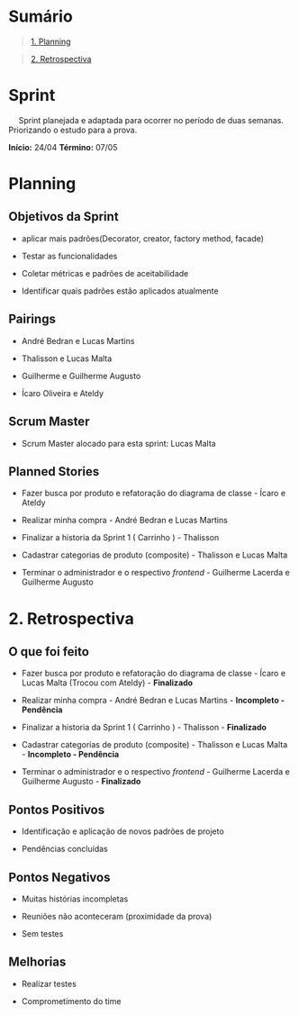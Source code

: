 # Sumário

>[1. Planning](#1-planning)

>[2. Retrospectiva](#2-retrospectiva)

# Sprint

&emsp; Sprint planejada e adaptada para ocorrer no período de duas semanas. Priorizando o estudo para a prova.

**Início:** 24/04
**Término:** 07/05

# Planning

## Objetivos da Sprint

- aplicar mais padrões(Decorator, creator, factory method, facade)

- Testar as funcionalidades

- Coletar métricas e padrões de aceitabilidade

- Identificar quais padrões estão aplicados atualmente

## Pairings

- André Bedran e Lucas Martins

- Thalisson e Lucas Malta

- Guilherme e Guilherme Augusto
 
- Ícaro Oliveira e Ateldy

## Scrum Master

- Scrum Master alocado para esta sprint: Lucas Malta

## Planned Stories

- Fazer busca por produto e refatoração do diagrama de classe - Ícaro e Ateldy

- Realizar minha compra  - André Bedran e Lucas Martins 

- Finalizar a historia da Sprint 1 ( Carrinho ) - Thalisson

- Cadastrar categorias de produto (composite) - Thalisson e Lucas Malta

- Terminar o administrador e o respectivo _frontend_ - Guilherme Lacerda e Guilherme Augusto

# 2. Retrospectiva

## O que foi feito

- Fazer busca por produto e refatoração do diagrama de classe - Ícaro e Lucas Malta (Trocou com Ateldy) - **Finalizado**

- Realizar minha compra  - André Bedran e Lucas Martins - **Incompleto - Pendência**

- Finalizar a historia da Sprint 1 ( Carrinho ) - Thalisson - **Finalizado**

- Cadastrar categorias de produto (composite) - Thalisson e Lucas Malta - **Incompleto - Pendência**

- Terminar o administrador e o respectivo _frontend_ - Guilherme Lacerda e Guilherme Augusto - **Finalizado**

## Pontos Positivos

- Identificação e aplicação de novos padrões de projeto

- Pendências concluídas

## Pontos Negativos

- Muitas histórias incompletas

- Reuniões não aconteceram (proximidade da prova)

- Sem testes

## Melhorias

- Realizar testes

- Comprometimento do time


